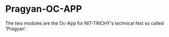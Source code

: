Pragyan-OC-APP
==============

The two modules are the Oc-App for NIT-TRICHY's technical fest so called  'Pragyan'. 
